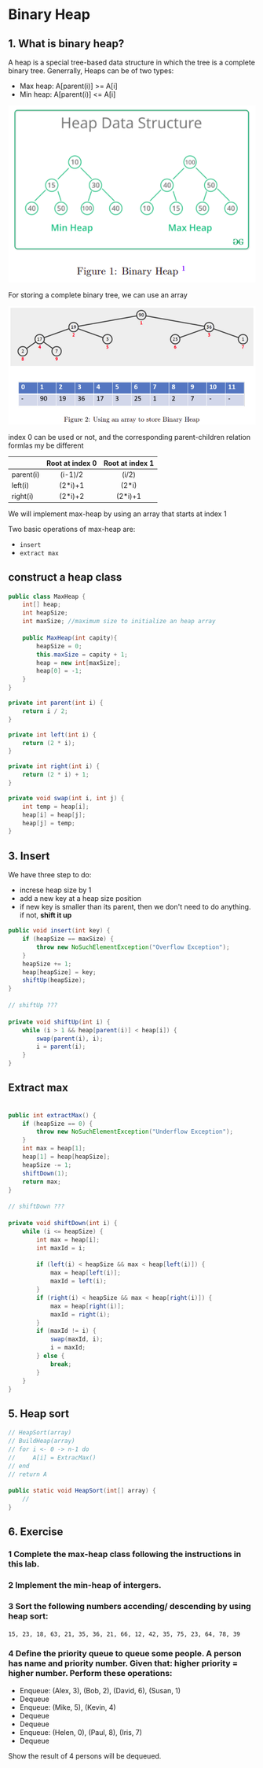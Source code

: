 # Binary Heap

## 1. What is binary heap?

A heap is a special tree-based data structure in which the tree is a complete binary tree. Generrally, Heaps can be of two types:

- Max heap: A[parent(i)] >= A[i]
- Min heap: A[parent(i)] <= A[i]

![](Figure1.png)

For storing a complete binary tree, we can use an array

![](Figure2.png)

index 0 can be used or not, and the corresponding parent-children relation formlas my be different

|           | Root at index 0 | Root at index 1 |
| :-------- | :-------------: | :-------------: |
| parent(i) |     (i-1)/2     |      (i/2)      |
| left(i)   |    (2\*i)+1     |     (2\*i)      |
| right(i)  |    (2\*i)+2     |    (2\*i)+1     |

We will implement max-heap by using an array that starts at index 1

Two basic operations of max-heap are:

- `insert`
- `extract max`

## construct a heap class

```java
public class MaxHeap {
    int[] heap;
    int heapSize;
    int maxSize; //maximum size to initialize an heap array

    public MaxHeap(int capity){
        heapSize = 0;
        this.maxSize = capity + 1;
        heap = new int[maxSize];
        heap[0] = -1;
    }
}
```

```java
private int parent(int i) {
    return i / 2;
}
```

```java
private int left(int i) {
    return (2 * i);
}
```

```java
private int right(int i) {
    return (2 * i) + 1;
}
```

```java
private void swap(int i, int j) {
    int temp = heap[i];
    heap[i] = heap[j];
    heap[j] = temp;
}
```

## 3. Insert

We have three step to do:

- increse heap size by 1
- add a new key at a heap size position
- if new key is smaller than its parent, then we don't need to do anything. if not, **shift it up**

```java
public void insert(int key) {
    if (heapSize == maxSize) {
        throw new NoSuchElementException("Overflow Exception");
    }
    heapSize += 1;
    heap[heapSize] = key;
    shiftUp(heapSize);
}

// shiftUp ???

private void shiftUp(int i) {
    while (i > 1 && heap[parent(i)] < heap[i]) {
        swap(parent(i), i);
        i = parent(i);
    }
}
```

## Extract max

```java

public int extractMax() {
    if (heapSize == 0) {
        throw new NoSuchElementException("Underflow Exception");
    }
    int max = heap[1];
    heap[1] = heap[heapSize];
    heapSize -= 1;
    shiftDown(1);
    return max;
}

// shiftDown ???

private void shiftDown(int i) {
    while (i <= heapSize) {
        int max = heap[i];
        int maxId = i;

        if (left(i) < heapSize && max < heap[left(i)]) {
            max = heap[left(i)];
            maxId = left(i);
        }
        if (right(i) < heapSize && max < heap[right(i)]) {
            max = heap[right(i)];
            maxId = right(i);
        }
        if (maxId != i) {
            swap(maxId, i);
            i = maxId;
        } else {
            break;
        }
    }
}
```

## 5. Heap sort

```java
// HeapSort(array)
// BuildHeap(array)
// for i <- 0 -> n-1 do
//     A[i] = ExtracMax()
// end
// return A

public static void HeapSort(int[] array) {
    //
}
```

## 6. Exercise

### 1 Complete the max-heap class following the instructions in this lab.

### 2 Implement the min-heap of intergers.

### 3 Sort the following numbers accending/ descending by using heap sort:

`15, 23, 18, 63, 21, 35, 36, 21, 66, 12, 42, 35, 75, 23, 64, 78, 39`

### 4 Define the priority queue to queue some people. A person has name and priority number. Given that: higher priority = higher number. Perform these operations:

- Enqueue: (Alex, 3), (Bob, 2), (David, 6), (Susan, 1)
- Dequeue
- Enqueue: (Mike, 5), (Kevin, 4)
- Dequeue
- Dequeue
- Enqueue: (Helen, 0), (Paul, 8), (Iris, 7)
- Dequeue

Show the result of 4 persons will be dequeued.
